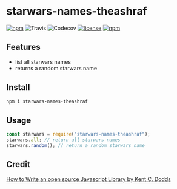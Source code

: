 # starwars-names-theashraf


[![npm](https://img.shields.io/npm/v/starwars-names-theashraf.svg?style=flat-square)](https://www.npmjs.com/package/starwars-names-theashraf)
![Travis](https://img.shields.io/travis/theashraf/starwars-names-theashraf.svg?style=flat-square) 
![Codecov](https://img.shields.io/codecov/c/github/theashraf/starwars-names-theashraf.svg?style=flat-square)
[![license](https://img.shields.io/github/license/theashraf/starwars-names-theashraf.svg?style=flat-square)](https://github.com/theashraf/starwars-names-theashraf/blob/master/LICENSE)
[![npm](https://img.shields.io/npm/dw/starwars-names-theashraf.svg?style=flat-square)](https://www.npmjs.com/package/starwars-names-theashraf)




## Features
* list all starwars names 
* returns a random starwars name

## Install

```sh
npm i starwars-names-theashraf
```

## Usage
```javascript
const starwars = require("starwars-names-theashraf");
starwars.all; // return all starwars names
starwars.random(); // return a random starwars name 
```

## Credit
[How to Write an open source Javascript Library by Kent C. Dodds](https://egghead.io/courses/how-to-write-an-open-source-javascript-library)